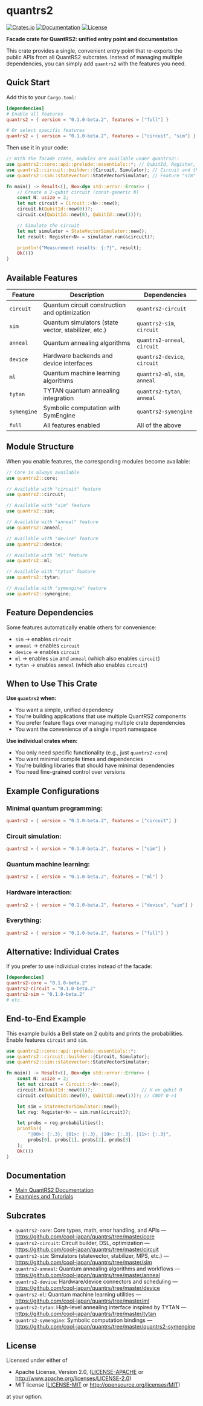 # quantrs2

[![Crates.io](https://img.shields.io/crates/v/quantrs2.svg)](https://crates.io/crates/quantrs2)
[![Documentation](https://docs.rs/quantrs2/badge.svg)](https://docs.rs/quantrs2)
[![License](https://img.shields.io/badge/license-MIT%2FApache--2.0-blue.svg)](https://github.com/cool-japan/quantrs)

**Facade crate for QuantRS2: unified entry point and documentation**

This crate provides a single, convenient entry point that re-exports the public APIs from all QuantRS2 subcrates. Instead of managing multiple dependencies, you can simply add `quantrs2` with the features you need.

## Quick Start

Add this to your `Cargo.toml`:

```toml
[dependencies]
# Enable all features
quantrs2 = { version = "0.1.0-beta.2", features = ["full"] }

# Or select specific features
quantrs2 = { version = "0.1.0-beta.2", features = ["circuit", "sim"] }
```

Then use it in your code:

```rust
// With the facade crate, modules are available under quantrs2::
use quantrs2::core::api::prelude::essentials::*; // QubitId, Register, QuantRS2Result
use quantrs2::circuit::builder::{Circuit, Simulator}; // Circuit and the Simulator trait
use quantrs2::sim::statevector::StateVectorSimulator; // Feature "sim"

fn main() -> Result<(), Box<dyn std::error::Error>> {
    // Create a 2-qubit circuit (const-generic N)
    const N: usize = 2;
    let mut circuit = Circuit::<N>::new();
    circuit.h(QubitId::new(0))?;
    circuit.cx(QubitId::new(0), QubitId::new(1))?;

    // Simulate the circuit
    let mut simulator = StateVectorSimulator::new();
    let result: Register<N> = simulator.run(&circuit)?;

    println!("Measurement results: {:?}", result);
    Ok(())
}
```

## Available Features

| Feature | Description | Dependencies |
|---------|-------------|--------------|
| `circuit` | Quantum circuit construction and optimization | `quantrs2-circuit` |
| `sim` | Quantum simulators (state vector, stabilizer, etc.) | `quantrs2-sim`, `circuit` |
| `anneal` | Quantum annealing algorithms | `quantrs2-anneal`, `circuit` |
| `device` | Hardware backends and device interfaces | `quantrs2-device`, `circuit` |
| `ml` | Quantum machine learning algorithms | `quantrs2-ml`, `sim`, `anneal` |
| `tytan` | TYTAN quantum annealing integration | `quantrs2-tytan`, `anneal` |
| `symengine` | Symbolic computation with SymEngine | `quantrs2-symengine` |
| `full` | All features enabled | All of the above |

## Module Structure

When you enable features, the corresponding modules become available:

```rust
// Core is always available
use quantrs2::core;

// Available with "circuit" feature
use quantrs2::circuit;

// Available with "sim" feature
use quantrs2::sim;

// Available with "anneal" feature
use quantrs2::anneal;

// Available with "device" feature
use quantrs2::device;

// Available with "ml" feature
use quantrs2::ml;

// Available with "tytan" feature
use quantrs2::tytan;

// Available with "symengine" feature
use quantrs2::symengine;
```

## Feature Dependencies

Some features automatically enable others for convenience:

- `sim` → enables `circuit`
- `anneal` → enables `circuit`
- `device` → enables `circuit`
- `ml` → enables `sim` and `anneal` (which also enables `circuit`)
- `tytan` → enables `anneal` (which also enables `circuit`)

## When to Use This Crate

**Use `quantrs2` when:**
- You want a simple, unified dependency
- You're building applications that use multiple QuantRS2 components
- You prefer feature flags over managing multiple crate dependencies
- You want the convenience of a single import namespace

**Use individual crates when:**
- You only need specific functionality (e.g., just `quantrs2-core`)
- You want minimal compile times and dependencies
- You're building libraries that should have minimal dependencies
- You need fine-grained control over versions

## Example Configurations

### Minimal quantum programming:
```toml
quantrs2 = { version = "0.1.0-beta.2", features = ["circuit"] }
```

### Circuit simulation:
```toml
quantrs2 = { version = "0.1.0-beta.2", features = ["sim"] }
```

### Quantum machine learning:
```toml
quantrs2 = { version = "0.1.0-beta.2", features = ["ml"] }
```

### Hardware interaction:
```toml
quantrs2 = { version = "0.1.0-beta.2", features = ["device", "sim"] }
```

### Everything:
```toml
quantrs2 = { version = "0.1.0-beta.2", features = ["full"] }
```

## Alternative: Individual Crates

If you prefer to use individual crates instead of the facade:

```toml
[dependencies]
quantrs2-core = "0.1.0-beta.2"
quantrs2-circuit = "0.1.0-beta.2"
quantrs2-sim = "0.1.0-beta.2"
# etc.
```

## End-to-End Example

This example builds a Bell state on 2 qubits and prints the probabilities. Enable features `circuit` and `sim`.

```rust
use quantrs2::core::api::prelude::essentials::*;
use quantrs2::circuit::builder::{Circuit, Simulator};
use quantrs2::sim::statevector::StateVectorSimulator;

fn main() -> Result<(), Box<dyn std::error::Error>> {
    const N: usize = 2;
    let mut circuit = Circuit::<N>::new();
    circuit.h(QubitId::new(0))?;                  // H on qubit 0
    circuit.cx(QubitId::new(0), QubitId::new(1))?; // CNOT 0->1

    let sim = StateVectorSimulator::new();
    let reg: Register<N> = sim.run(&circuit)?;

    let probs = reg.probabilities();
    println!(
        "|00>: {:.3}, |01>: {:.3}, |10>: {:.3}, |11>: {:.3}",
        probs[0], probs[1], probs[2], probs[3]
    );
    Ok(())
}
```

## Documentation

- [Main QuantRS2 Documentation](https://docs.rs/quantrs2)
- [Examples and Tutorials](https://github.com/cool-japan/quantrs/tree/master/examples)

## Subcrates

- `quantrs2-core`: Core types, math, error handling, and APIs — https://github.com/cool-japan/quantrs/tree/master/core
- `quantrs2-circuit`: Circuit builder, DSL, optimization — https://github.com/cool-japan/quantrs/tree/master/circuit
- `quantrs2-sim`: Simulators (statevector, stabilizer, MPS, etc.) — https://github.com/cool-japan/quantrs/tree/master/sim
- `quantrs2-anneal`: Quantum annealing algorithms and workflows — https://github.com/cool-japan/quantrs/tree/master/anneal
- `quantrs2-device`: Hardware/device connectors and scheduling — https://github.com/cool-japan/quantrs/tree/master/device
- `quantrs2-ml`: Quantum machine learning utilities — https://github.com/cool-japan/quantrs/tree/master/ml
- `quantrs2-tytan`: High-level annealing interface inspired by TYTAN — https://github.com/cool-japan/quantrs/tree/master/tytan
- `quantrs2-symengine`: Symbolic computation bindings — https://github.com/cool-japan/quantrs/tree/master/quantrs2-symengine

## License

Licensed under either of

 * Apache License, Version 2.0, ([LICENSE-APACHE](../LICENSE-APACHE) or http://www.apache.org/licenses/LICENSE-2.0)
 * MIT license ([LICENSE-MIT](../LICENSE-MIT) or http://opensource.org/licenses/MIT)

at your option.